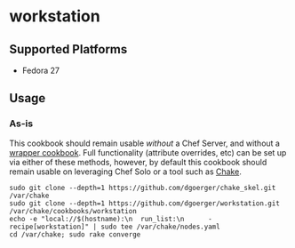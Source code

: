 # workstation

## Supported Platforms

- Fedora 27

## Usage

### As-is

This cookbook should remain usable *without* a Chef Server, and without a [wrapper cookbook](https://blog.chef.io/2017/02/14/writing-wrapper-cookbooks/). Full functionality (attribute overrides, etc) can be set up via either of these methods, however, by default this cookbook should remain usable on leveraging Chef Solo or a tool such as [Chake](https://github.com/terceiro/chake).

```
sudo git clone --depth=1 https://github.com/dgoerger/chake_skel.git /var/chake
sudo git clone --depth=1 https://github.com/dgoerger/workstation.git /var/chake/cookbooks/workstation
echo -e "local://$(hostname):\n  run_list:\n      - recipe[workstation]" | sudo tee /var/chake/nodes.yaml
cd /var/chake; sudo rake converge
```
